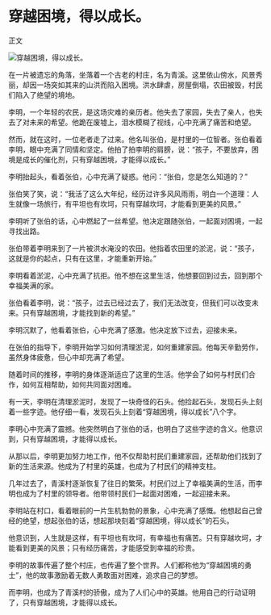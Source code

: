 # 穿越困境，得以成长。

正文

![穿越困境，得以成长。](/images/895220aff68740faa60c2db78ec1d9b3.jpg)


在一片被遗忘的角落，坐落着一个古老的村庄，名为青溪。这里依山傍水，风景秀丽，却因一场突如其来的山洪而陷入困境。洪水肆虐，房屋倒塌，农田被毁，村民们陷入了绝望的境地。

李明，一个年轻的农民，是这场灾难的亲历者。他失去了家园，失去了亲人，也失去了对未来的希望。他跪在废墟上，泪水模糊了视线，心中充满了痛苦和绝望。

然而，就在这时，一位老者走了过来。他名叫张伯，是村里的一位智者。张伯看着李明，眼中充满了同情和坚定。他拍了拍李明的肩膀，说：“孩子，不要放弃，困境是成长的催化剂，只有穿越困境，才能得以成长。”

李明抬起头，看着张伯，心中充满了疑惑。他问：“张伯，您是怎么知道的？”

张伯笑了笑，说：“我活了这么大年纪，经历过许多风风雨雨，明白一个道理：人生就像一场旅行，有平坦也有坎坷，只有穿越坎坷，才能看到更美的风景。”

李明听了张伯的话，心中燃起了一丝希望。他决定跟随张伯，一起面对困境，一起寻找出路。

张伯带着李明来到了一片被洪水淹没的农田。他指着农田里的淤泥，说：“孩子，这就是你的起点，只有在这里，才能重新开始。”

李明看着淤泥，心中充满了抗拒。他不想在这里生活，他想要回到过去，回到那个幸福美满的家。

张伯看着李明，说：“孩子，过去已经过去了，我们无法改变，但我们可以改变未来。只有穿越困境，才能找到新的希望。”

李明沉默了，他看着张伯，心中充满了感激。他决定放下过去，迎接未来。

在张伯的指导下，李明开始学习如何清理淤泥，如何重建家园。他每天辛勤劳作，虽然身体疲惫，但心中却充满了希望。

随着时间的推移，李明的身体逐渐适应了这里的生活。他学会了如何与村民们合作，如何互相帮助，如何共同面对困难。

有一天，李明在清理淤泥时，发现了一块奇怪的石头。他捡起石头，发现石头上刻着一些字迹。他仔细一看，发现石头上刻着“穿越困境，得以成长”八个字。

李明心中充满了震撼。他突然明白了张伯的话，也明白了这些字迹的含义。他意识到，只有穿越困境，才能得以成长。

从那以后，李明更加努力地工作，他不仅帮助村民们重建家园，还帮助他们找到了新的生活来源。他成为了村里的英雄，也成为了村民们的精神支柱。

几年过去了，青溪村逐渐恢复了往日的繁荣。村民们过上了幸福美满的生活，而李明也成为了村里的领导者。他带领村民们一起面对困难，一起迎接未来。

李明站在村口，看着眼前的一片生机勃勃的景象，心中充满了感慨。他想起自己曾经的绝望，想起张伯的话，想起那块刻着“穿越困境，得以成长”的石头。

他意识到，人生就是这样，有平坦也有坎坷，有幸福也有痛苦。只有穿越坎坷，才能看到更美的风景；只有经历痛苦，才能感受到幸福的珍贵。

李明的故事传遍了整个村庄，也传遍了整个世界。人们都称他为“穿越困境的勇士”，他的故事激励着无数人勇敢面对困难，追求自己的梦想。

而李明，也成为了青溪村的骄傲，成为了人们心中的英雄。他用自己的行动证明了，只有穿越困境，才能得以成长。